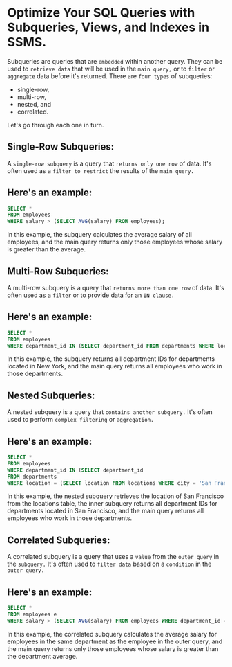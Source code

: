 # Optimize Your SQL Queries with Subqueries, Views, and Indexes in SSMS.

Subqueries are queries that are `embedded` within another query. They can be used to `retrieve data` that will be used in the `main query,` or to `filter` or `aggregate` data before it's returned. There are `four types` of subqueries: 

- single-row, 
- multi-row,
- nested, and 
- correlated. 

Let's go through each one in turn.


## Single-Row Subqueries:
A `single-row subquery` is a query that `returns only one row` of data. It's often used as a `filter to restrict` the results of the `main query.`
## Here's an example:
```sql
SELECT *
FROM employees
WHERE salary > (SELECT AVG(salary) FROM employees);
```
In this example, the subquery calculates the average salary of all employees, and the main query returns only those employees whose salary is greater than the average.

## Multi-Row Subqueries:
A multi-row subquery is a query that `returns more than one row` of data. It's often used as a `filter` or to provide data for an `IN clause.`
## Here's an example:
```sql
SELECT *
FROM employees
WHERE department_id IN (SELECT department_id FROM departments WHERE location = 'New York');
```
In this example, the subquery returns all department IDs for departments located in New York, and the main query returns all employees who work in those departments.

## Nested Subqueries:
A nested subquery is a query that `contains another subquery.` It's often used to perform `complex filtering` or `aggregation.`
## Here's an example:
```sql
SELECT *
FROM employees
WHERE department_id IN (SELECT department_id
FROM departments
WHERE location = (SELECT location FROM locations WHERE city = 'San Francisco'));
```
In this example, the nested subquery retrieves the location of San Francisco from the locations table, the inner subquery returns all department IDs for departments located in San Francisco, and the main query returns all employees who work in those departments.

## Correlated Subqueries:
A correlated subquery is a query that uses a `value` from the `outer query` in the `subquery.` It's often used to `filter data` based on a `condition` in the `outer query.`
## Here's an example:
```sql
SELECT *
FROM employees e
WHERE salary > (SELECT AVG(salary) FROM employees WHERE department_id = e.department_id);
```
In this example, the correlated subquery calculates the average salary for employees in the same department as the employee in the outer query, and the main query returns only those employees whose salary is greater than the department average.
